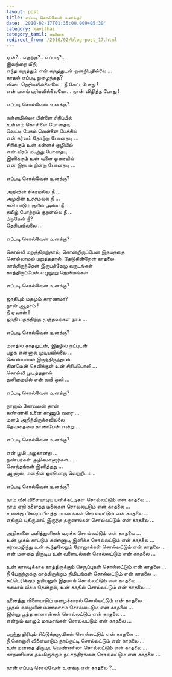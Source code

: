 ```yaml
---
layout: post
title: எப்படி சொல்வேன் உனக்கு?
date: '2010-02-17T01:35:00.009+05:30'
category: kavithai
category_tamil: கவிதை
redirect_from: /2010/02/blog-post_17.html
---
```


ஏன்?.. எதற்கு?.. எப்படி?.. <br />
இவற்றை மீறி, <br />
எந்த கருத்தும் என் கருத்துடன் ஒன்றியதில்லை ... <br />
காதல் எப்படி நுழைந்தது?<br />
விடை தெரியவில்லையே... நீ கேட்டபோது !<br />
என் மனம் புரியவில்லையோ... நான் விழித்த போது !<br />
<br />
எப்படி சொல்வேன் உனக்கு?<br />
<br />
கள்ளமில்லா பிள்ளை சிரிப்பில்<br />
உள்ளம் கொள்ளை போனதடி ...<br />
வெட்டி பேசும் வெள்ளை பேச்சில்<br />
என் கர்வம் தோற்று போனதடி ...<br />
சிரிக்கும் உன் கன்னக் குழியில்<br />
என் வீரம் மடிந்து போனதடி ...<br />
இனிக்கும் உன் வளை ஓசையில்<br />
என் இதயம் நின்று போனதடி ...<br />
<br />
எப்படி சொல்வேன் உனக்கு?<br />
<br />
அறிவின் சிகரமல்ல நீ ...<br />
அழகின் உச்சமல்ல நீ ...<br />
கவி பாடும் குயில் அல்ல நீ ...<br />
தமிழ் போற்றும் குறளல்ல நீ ...<br />
பிறகேன் நீ?<br />
தெரியவில்லை ...<br />
<br />
எப்படி சொல்வேன் உனக்கு?<br />
<br />
சொல்லி மறுத்திருந்தால், கொன்றிருப்பேன் இதயத்தை <br />
சொல்லாமல் மறுத்ததால், தேடுகின்றேன் காதலை<br />
காத்திருந்தேன் இருபத்தேழு வருடங்கள் <br />
காத்திருப்பேன் எழுநூறு ஜென்மங்கள் <br />
<br />
எப்படி சொல்வேன் உனக்கு?<br />
<br />
ஜாதியும் மதமும் காரணமா?<br />
நான் ஆதாம் !<br />
நீ ஏவாள் !<br />
ஜாதி மதத்திற்கு மூத்தவர்கள் நாம் ...<br />
<br />
எப்படி சொல்வேன் உனக்கு?<br />
<br />
மனதில் காதலுடன், இதழில் நட்புடன் <br />
பழக என்னால் முடியவில்லை ...<br />
சொல்லாமல் இருந்திருந்தால்<br />
தினமென் செவிக்குள் உன் சிரிப்பொலி ... <br />
சொல்லி முடித்ததால் <br />
தனிமையில் என் கவி ஒலி ...<br />
<br />
எப்படி சொல்வேன் உனக்கு?<br />
<br />
நானும் கோவலன் தான்<br />
கண்ணகி உனை காணும் வரை ...<br />
மனம் அறிந்திருக்கவில்லை<br />
தேவதையை காண்பேன் என்று ...<br />
<br />
எப்படி சொல்வேன் உனக்கு?<br />
<br />
என் பூமி அழகானது ...<br />
நண்பர்கள் அதிகமானார்கள் ...<br />
சொந்தங்கள் இனித்தது ...<br />
ஆனால், மனதின் ஓரமொரு வெற்றிடம் ..<br />
<br />
எப்படி சொல்வேன் உனக்கு?<br />
<br />
நாம் வீசி விளையாடிய பனிக்கட்டிகள் சொல்லட்டும் என் காதலை ...<br />
நாம் ஏறி களைத்த மலைகள் சொல்லட்டும் என் காதலை ...<br />
உனக்கு மிகவும் பிடித்த பயணங்கள்  சொல்லட்டும் என் காதலை ... <br />
எதிரும் புதிருமாய் இருந்த தருணங்கள் சொல்லட்டும் என் காதலை ...<br />
<br />
அதிகாலை பனித்துளிகள் உரக்க சொல்லட்டும் என் காதலை ...  <br />
உன் முகம் காட்டும் கண்ணாடி இனிக்க சொல்லட்டும் என் காதலை ...<br />
கர்வமழிந்து உன் கூந்தலேறும் ரோஜாக்கள் சொல்லட்டும் என் காதலை ... <br />
என் மனதை திருடிய உன் வளையல்கள் சொல்லட்டும் என் காதலை ...<br />
<br />
உன் காலடிக்காக காத்திருக்கும் செருப்புகள் சொல்லட்டும் என் காதலை ...<br />
நீ பேருந்துக்கு காத்திருக்கும் நிமிடங்கள் சொல்லட்டும் என் காதலை ...<br />
சுட்டெரிக்கும் சூரியனும் இதமாய் சொல்லட்டும் என் காதலை ...<br />
சுகமாய் வீசும் தென்றல், உன் காதில் சொல்லட்டும் என் காதலை ...<br />
<br />
நனைத்து விளையாடும் மழைச்சாரல்  சொல்லட்டும் என் காதலை ...<br />
முதல் மழையின் மண்வாசம் சொல்லட்டும் என் காதலை ...<br />
இன்று பூத்த காளான்கள்  சொல்லட்டும் என் காதலை ...<br />
என்றும் வாழும் மாமரங்கள் சொல்லட்டும் என் காதலை ...<br />
<br />
பறந்து திரியும் சிட்டுக்குருவிகள் சொல்லட்டும் என் காதலை ...<br />
நீ கொஞ்சி விளையாடும் நாய்குட்டி சொல்லட்டும் என் காதலை ...<br />
உன் மனதை திருடிய வெண்ணிலா சொல்லட்டும் என் காதலை ...<br />
காதணியாக தவமிருக்கும் நட்சத்திரங்கள்  சொல்லட்டும் என் காதலை ... <br />
<br />
நான் எப்படி சொல்வேன் உனக்கு என் காதலை ?...<br />
<br />